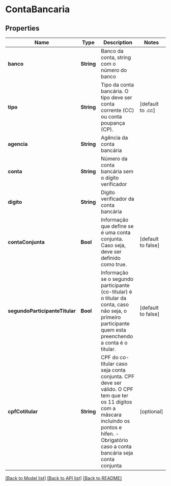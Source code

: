 # ContaBancaria

## Properties
Name | Type | Description | Notes
------------ | ------------- | ------------- | -------------
**banco** | **String** | Banco da conta, string com o número do banco | 
**tipo** | **String** | Tipo da conta bancária. O tipo deve ser conta corrente (CC) ou conta poupança (CP). | [default to .cc]
**agencia** | **String** | Agência da conta bancária | 
**conta** | **String** | Número da conta bancária sem o dígito verificador | 
**digito** | **String** | Digito verificador da conta bancária | 
**contaConjunta** | **Bool** | Informação que define se é uma conta conjunta. Caso seja, deve ser definido como true. | [default to false]
**segundoParticipanteTitular** | **Bool** | Informação se o segundo participante (co-titular) é o titular da conta, caso não seja, o primeiro participante quem esta preenchendo a conta é o titular. | [default to false]
**cpfCotitular** | **String** | CPF do co-titular caso seja conta conjunta. CPF deve ser válido. O CPF tem que ter os 11 dígitos com a máscara incluindo os pontos e hífen.  - Obrigatório caso a conta bancária seja conta conjunta | [optional] 

[[Back to Model list]](../README.md#documentation-for-models) [[Back to API list]](../README.md#documentation-for-api-endpoints) [[Back to README]](../README.md)


